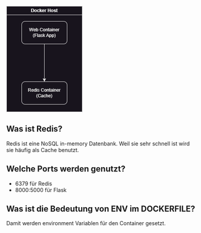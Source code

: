 ![Diagramm](img.png)

## Was ist Redis?
Redis ist eine NoSQL in-memory Datenbank. 
Weil sie sehr schnell ist wird sie häufig als Cache benutzt.
## Welche Ports werden genutzt?
- 6379 für Redis
- 8000:5000 für Flask
## Was ist die Bedeutung von ENV im DOCKERFILE?
Damit werden environment Variablen für den Container gesetzt.